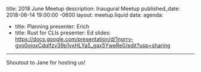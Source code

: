 title: 2018 June Meetup
description: Inaugural Meetup
published_date: 2018-06-14 19:00:00 -0600
layout: meetup.liquid
data:
  agenda:
  - title: Planning
    presenter: Erich
  - title: Rust for CLIs
    presenter: Ed
    slides: https://docs.google.com/presentation/d/1ngrrv-gvo0ojoxCdqlfzv39p1vxHLYa5_gax5YweRe0/edit?usp=sharing
---

Shoutout to Jane for hosting us!
